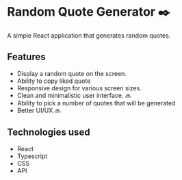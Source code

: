 # Random Quote Generator ✒️

A simple React application that generates random quotes.

## Features

- Display a random quote on the screen.
- Ability to copy liked quote
- Responsive design for various screen sizes.
- Clean and minimalistic user interface. 🔜
- Ability to pick a number of quotes that will be generated
- Better UI/UX 🔜

## Technologies used
- React
- Typescript
- CSS
- API

